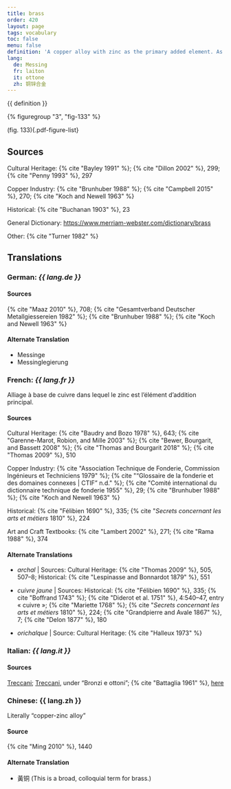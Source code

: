 ```yaml
---
title: brass
order: 420
layout: page
tags: vocabulary
toc: false
menu: false
definition: 'A copper alloy with zinc as the primary added element. As with bronzes, there are a wide variety of brass alloys.'
lang:
  de: Messing
  fr: laiton
  it: ottone
  zh: 铜锌合金
---
```


{{ definition }}

{% figuregroup "3", "fig-133" %}

(fig. 133){.pdf-figure-list}

## Sources

Cultural Heritage: {% cite "Bayley 1991" %}; {% cite "Dillon 2002" %}, 299; {% cite "Penny 1993" %}, 297

Copper Industry: {% cite "Brunhuber 1988" %}; {% cite "Campbell 2015" %}, 270; {% cite "Koch and Newell 1963" %}

Historical: {% cite "Buchanan 1903" %}, 23

General Dictionary: <https://www.merriam-webster.com/dictionary/brass>

Other: {% cite "Turner 1982" %}

## Translations

<div class="accordion">

### **German**: *{{ lang.de }}*

#### Sources

{% cite "Maaz 2010" %}, 708; {% cite "Gesamtverband Deutscher Metallgiessereien 1982" %}; {% cite "Brunhuber 1988" %}; {% cite "Koch and Newell 1963" %}

#### Alternate Translation

- Messinge
- Messinglegierung

### **French**: *{{ lang.fr }}*

Alliage à base de cuivre dans lequel le zinc est l’élément d’addition principal.

#### Sources

Cultural Heritage: {% cite "Baudry and Bozo 1978" %}, 643; {% cite "Garenne-Marot, Robion, and Mille 2003" %}; {% cite "Bewer, Bourgarit, and Bassett 2008" %}; {% cite "Thomas and Bourgarit 2018" %}; {% cite "Thomas 2009" %}, 510

Copper Industry: {% cite "Association Technique de Fonderie, Commission Ingénieurs et Techniciens 1979" %}; {% cite "“Glossaire de la fonderie et des domaines connexes | CTIF” n.d." %}; {% cite "Comité international du dictionnaire technique de fonderie 1955" %}, 29; {% cite "Brunhuber 1988" %}; {% cite "Koch and Newell 1963" %}

Historical: {% cite "Félibien 1690" %}, 335; {% cite "*Secrets concernant les arts et métiers* 1810" %}, 224

Art and Craft Textbooks: {% cite "Lambert 2002" %}, 271; {% cite "Rama 1988" %}, 374

#### Alternate Translations

- *archal* | Sources: Cultural Heritage: {% cite "Thomas 2009" %}, 505, 507–8; Historical: {% cite "Lespinasse and Bonnardot 1879" %}, 551

- *cuivre jaune* | Sources: Historical: {% cite "Félibien 1690" %}, 335; {% cite "Boffrand 1743" %}; {% cite "Diderot et al. 1751" %}, 4:540–47, entry « cuivre »; {% cite "Mariette 1768" %}; {% cite "*Secrets concernant les arts et métiers* 1810" %}, 224; {% cite "Grandpierre and Avale 1867" %}, 7; {% cite "Delon 1877" %}, 180

- *orichalque* | Source: Cultural Heritage: {% cite "Halleux 1973" %}

### **Italian**: *{{ lang.it }}*

#### Sources

[Treccani](http://www.treccani.it/vocabolario/ottone/); [Treccani](https://www.treccani.it/enciclopedia/fusione_%28Enciclopedia-Italiana%29/), under “Bronzi e ottoni”; {% cite "Battaglia 1961" %}, [here](http://www.gdli.it/pdf_viewer/Scripts/pdf.js/web/viewer.asp?file=/PDF/GDLI12/GDLI_12_ocr_295.pdf&parola=ottone)

### **Chinese**: {{ lang.zh }}

Literally “copper-zinc alloy”

#### Source

{% cite "Ming 2010" %}, 1440

#### Alternate Translation

- 黃铜 (This is a broad, colloquial term for brass.)

</div>
